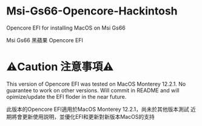 # Msi-Gs66-Opencore-Hackintosh
Opencore EFI for installing MacOS on Msi Gs66

Msi Gs66 黑蘋果 Opencore EFI

# ⚠️Caution 注意事項⚠️
This version of Opencore EFI was tested on MacOS Monterey 12.2.1. No guarantee to work on other versions.
Will commit in README and will opimize/update the EFI floder in the near future.

此版本的Opencore EFI適用於MacOS Monterey 12.2.1，尚未於其他版本測試
近期將會更新使用説明，並優化EFI和更新對新版本MacOS的支持
